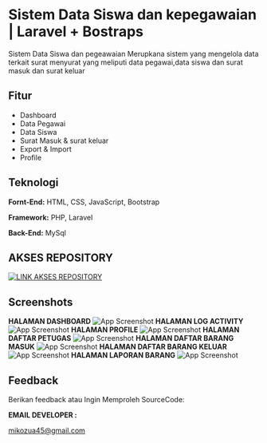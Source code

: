 
# Sistem Data Siswa dan kepegawaian | Laravel + Bostraps

Sistem Data Siswa dan pegeawaian Merupkana sistem yang mengelola data terkait surat menyurat yang meliputi data pegawai,data siswa dan surat masuk dan surat keluar


## Fitur

- Dashboard
- Data Pegawai
- Data Siswa
- Surat Masuk & surat keluar
- Export & Import
- Profile


## Teknologi

**Fornt-End:** HTML, CSS, JavaScript, Bootstrap 

**Framework:** PHP, Laravel 

**Back-End:** MySql

## AKSES REPOSITORY

[![LINK AKSES REPOSITORY](https://img.shields.io/badge/AKSES-blue?style=for-the-badge&logo=github)](git@github.com:winnicodeofficial/LARAVEL-SISTEM-DATA-SISWA-DAN-KEPEGAWAIAN.git)



## Screenshots

**HALAMAN DASHBOARD** 
![App Screenshot](screenshot/dashboard.png)
**HALAMAN LOG ACTIVITY** 
![App Screenshot](screenshot/log.png)
**HALAMAN PROFILE** 
![App Screenshot](screenshot/profile.png)
**HALAMAN DAFTAR PETUGAS** 
![App Screenshot](screenshot/petugas.png)
**HALAMAN DAFTAR BARANG MASUK** 
![App Screenshot](screenshot/masuk.png)
**HALAMAN DAFTAR BARANG KELUAR** 
![App Screenshot](screenshot/keluar.png)
**HALAMAN LAPORAN BARANG** 
![App Screenshot](screenshot/laporan.png)


## Feedback

Berikan feedback atau Ingin Memproleh SourceCode:


**EMAIL DEVELOPER :** 

mikozua45@gmail.com



